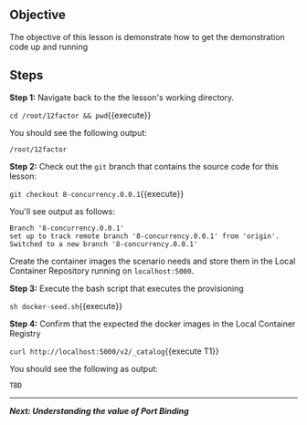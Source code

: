 ## Objective
The objective of this lesson is demonstrate how to get the demonstration code up and running

## Steps

**Step 1:** Navigate back to the the lesson's working directory.

`cd /root/12factor && pwd`{{execute}}

You should see the following output:

`/root/12factor`

**Step 2:** Check out the `git` branch that contains the source code for this lesson:

`git checkout 8-concurrency.0.0.1`{{execute}}

You'll see output as follows:

```
Branch '8-concurrency.0.0.1'
set up to track remote branch '8-concurrency.0.0.1' from 'origin'.
Switched to a new branch '8-concurrency.0.0.1'

```

Create the container images the scenario needs and store them in the Local Container Repository running on `localhost:5000`.

**Step 3:** Execute the bash script that executes the provisioning

`sh docker-seed.sh`{{execute}}

**Step 4:** Confirm that the expected the docker images in the Local Container Registry

`curl http://localhost:5000/v2/_catalog`{{execute T1}}

You should see the following as output:

```
TBD

```

---

***Next: Understanding the value of Port Binding***